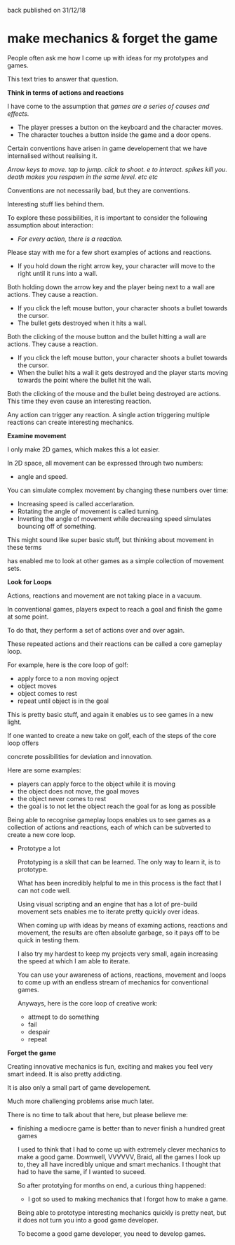 back
published on 31/12/18

# make mechanics & forget the game

People often ask me how I come up with ideas for my prototypes and games.

This text tries to answer that question.




**Think in terms of actions and reactions**

  I have come to the assumption that *games are a series of causes and effects.*

  - The player presses a button on the keyboard and the character moves. 
  - The character touches a button inside the game and a door opens.


  Certain conventions have arisen in game developement that we have internalised without realising it.
  
  *Arrow keys to move. tap to jump. click to shoot. e to interact. spikes kill you. 
  death makes you respawn in the same level. etc etc*

  Conventions are not necessarily bad, but they are conventions. 

   Interesting stuff lies behind them.

  To explore these possibilities, it is important to consider the following assumption about interaction:
  
  - *For every action, there is a reaction.*
  
  
  
  Please stay with me for a few short examples of actions and reactions.
  - If you hold down the right arrow key, your character will move to the right until it runs into a wall.
  
  Both holding down the arrow key and the player being next to a wall are actions. They cause a reaction.
  - If you click the left mouse button, your character shoots a bullet towards the cursor. 
  - The bullet gets destroyed when it hits a wall.
  
  Both the clicking of the mouse button and the bullet hitting a wall are actions. They cause a reaction.
  - If you click the left mouse button, your character shoots a bullet towards the cursor. 
  - When the bullet hits a wall it gets destroyed and the player starts moving towards the point where the bullet hit the wall.
  
  Both the clicking of the mouse and the bullet being destroyed are actions. This time they even cause an interesting reaction.
  
  
  
  Any action can trigger any reaction.
A single action triggering multiple reactions can create interesting mechanics.



**Examine movement**

  I only make 2D games, which makes this a lot easier.
  
  In 2D space, all movement can be expressed through two numbers:
  
  - angle and speed.
  
  You can simulate complex movement by changing these numbers over time:
  
  - Increasing speed is called accerlaration.
  - Rotating the angle of movement is called turning.
  - Inverting the angle of movement while decreasing speed simulates bouncing off of something.
  
  This might sound like super basic stuff, but thinking about movement in these terms 
  
  has enabled me to look at other games as a simple collection of movement sets.
  

**Look for Loops**

  Actions, reactions and movement are not taking place in a vacuum. 

  In conventional games, players expect to reach a goal and finish the game at some point. 
  
  To do that, they perform a set of actions  over and over again.
  
  These repeated actions and their reactions can be called a core gameplay loop.
  
  For example, here is the core loop of golf:
  - apply force to a non moving opject
  - object moves
  - object comes to rest
  - repeat until object is in the goal
    
  This is pretty basic stuff, and again it enables us to see games in a new light.
  
  If one wanted to create a new take on golf, each of the steps of the core loop offers 
  
  concrete possibilities for deviation and innovation.
  
  Here are some examples:
  - players can apply force to the object while it is moving
  - the object does not move, the goal moves
  - the object never comes to rest
  - the goal is to not let the object reach the goal for as long as possible
    
  Being able to recognise gameplay loops enables us to see games as a collection of actions and reactions, each of which can be subverted to create a new core loop.
  
- Prototype a lot
  
  Prototyping is a skill that can be learned.
  The only way to learn it, is to prototype.
  
  What has been incredibly helpful to me in this process is the fact that I can not code well.

  Using visual scripting and an engine that has a lot of pre-build movement sets enables me to iterate pretty quickly over ideas.

  When coming up with ideas by means of examing actions, reactions and movement, the results are often absolute garbage, so it pays off to be quick in testing them.

  I also try my hardest to keep my projects very small, again increasing the speed at which I am able to iterate.

  You can use your awareness of actions, reactions, movement and loops to come up with an endless stream of mechanics for conventional games. 
  
  Anyways, here is the core loop of creative work:
  - attmept to do something
  - fail
  - despair
  - repeat
  
**Forget the game**

  Creating innovative mechanics is fun, exciting and makes you feel very smart indeed.
  It is also pretty addicting.
  
  It is also only a small part of game developement.

  Much more challenging problems arise much later.

  There is no time to talk about that here, but please believe me:

- finishing a mediocre game is better than to never finish a hundred great games

  I used to think that I had to come up with extremely clever mechanics to make a good game.
  Downwell, VVVVVV, Braid, all the games I look up to, they all have incredibly unique and smart mechanics. I thought that had to have the same, if I wanted to suceed.
  
  So after prototying for months on end, a curious thing happened:
  
  - I got so used to making mechanics that I forgot how to make a game.
  
  Being able to prototype interesting mechanics quickly is pretty neat, but it does not turn you into a good game developer.

  To become a good game developer, you need to develop games.
  
  
  
